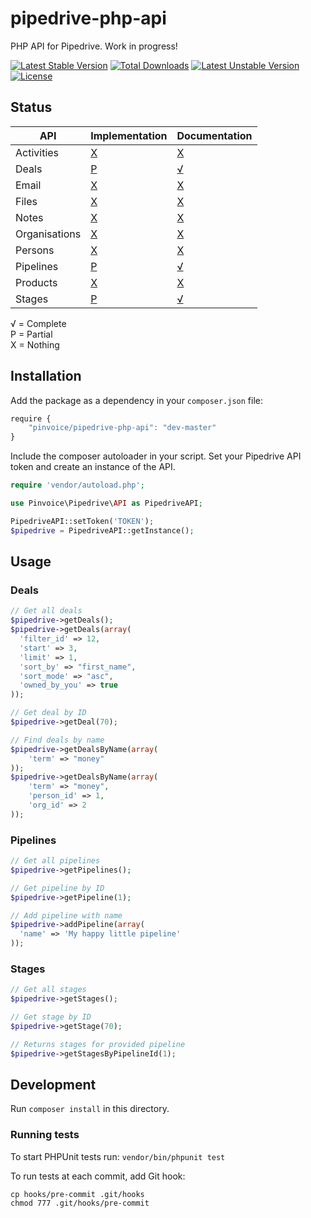 pipedrive-php-api
=================

PHP API for Pipedrive. Work in progress!  

[![Latest Stable Version](https://poser.pugx.org/pinvoice/pipedrive-php-api/v/stable.svg)](https://packagist.org/packages/pinvoice/pipedrive-php-api) [![Total Downloads](https://poser.pugx.org/pinvoice/pipedrive-php-api/downloads.svg)](https://packagist.org/packages/pinvoice/pipedrive-php-api) [![Latest Unstable Version](https://poser.pugx.org/pinvoice/pipedrive-php-api/v/unstable.svg)](https://packagist.org/packages/pinvoice/pipedrive-php-api) [![License](https://poser.pugx.org/pinvoice/pipedrive-php-api/license.svg)](https://packagist.org/packages/pinvoice/pipedrive-php-api)

Status
------

API | Implementation | Documentation
--- | ------------- | -------------------
Activities    | [X](#) | [X](#)
Deals         | [P](https://github.com/Pinvoice/pipedrive-php-api/blob/master/src/Deals.php) | [√](https://github.com/Pinvoice/pipedrive-php-api#deals)
Email         | [X](#) | [X](#)
Files         | [X](#) | [X](#)
Notes         | [X](#) | [X](#)
Organisations | [X](#) | [X](#)
Persons       | [X](#) | [X](#)
Pipelines     | [P](https://github.com/Pinvoice/pipedrive-php-api/blob/master/src/Pipelines.php) | [√](https://github.com/Pinvoice/pipedrive-php-api#pipelines)
Products      | [X](#) | [X](#)
Stages        | [P](https://github.com/Pinvoice/pipedrive-php-api/blob/master/src/Stages.php) | [√](https://github.com/Pinvoice/pipedrive-php-api#stages)

√ = Complete  
P = Partial  
X = Nothing  

## Installation
Add the package as a dependency in your `composer.json` file:

``` javascript
require {
    "pinvoice/pipedrive-php-api": "dev-master"
}
```
Include the composer autoloader in your script. Set your Pipedrive API token and create an instance of the API. 

``` php
require 'vendor/autoload.php';

use Pinvoice\Pipedrive\API as PipedriveAPI;

PipedriveAPI::setToken('TOKEN');
$pipedrive = PipedriveAPI::getInstance();
```

## Usage

### Deals
```php
// Get all deals
$pipedrive->getDeals();
$pipedrive->getDeals(array(
  'filter_id' => 12,
  'start' => 3,
  'limit' => 1,
  'sort_by' => "first_name",
  'sort_mode' => "asc",
  'owned_by_you' => true
));

// Get deal by ID
$pipedrive->getDeal(70);

// Find deals by name
$pipedrive->getDealsByName(array(
	'term' => "money"
));
$pipedrive->getDealsByName(array(
	'term' => "money",
	'person_id' => 1,
	'org_id' => 2
));
```

### Pipelines
```php
// Get all pipelines
$pipedrive->getPipelines();

// Get pipeline by ID
$pipedrive->getPipeline(1);

// Add pipeline with name
$pipedrive->addPipeline(array(
  'name' => 'My happy little pipeline'
));
```

### Stages
```php
// Get all stages
$pipedrive->getStages();

// Get stage by ID
$pipedrive->getStage(70);

// Returns stages for provided pipeline
$pipedrive->getStagesByPipelineId(1);
```

## Development

Run `composer install` in this directory. 

### Running tests
To start PHPUnit tests run: 
`vendor/bin/phpunit test`

To run tests at each commit, add Git hook:  
```
cp hooks/pre-commit .git/hooks
chmod 777 .git/hooks/pre-commit
```
